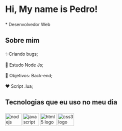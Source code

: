 <h1 align="left">Hi, My name is Pedro!</h1>

###

<p align="left">* Desenvolvedor Web</p>

###

<h2 align="left">Sobre mim</h2>

###

<p align="left">✨Criando bugs;<br><br>📕 Estudo Node Js;<br><br>🎯 Objetivos: Back-end;<br><br>❤️ Script .lua;</p>

###

<h2 align="left">Tecnologias que eu uso no meu dia</h2>

###

<div align="left">
  <img src="https://cdn.jsdelivr.net/gh/devicons/devicon/icons/nodejs/nodejs-original.svg" height="40" width="52" alt="nodejs logo"  />
  <img src="https://cdn.jsdelivr.net/gh/devicons/devicon/icons/javascript/javascript-original.svg" height="40" width="52" alt="javascript logo"  />
  <img src="https://cdn.jsdelivr.net/gh/devicons/devicon/icons/html5/html5-original.svg" height="40" width="52" alt="html5 logo"  />
  <img src="https://cdn.jsdelivr.net/gh/devicons/devicon/icons/css3/css3-original.svg" height="40" width="52" alt="css3 logo"  />
</div>

###
